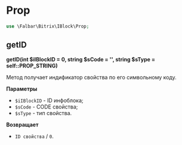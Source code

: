 # Prop

```php
use \Falbar\Bitrix\IBlock\Prop;
```

## getID

**getID(int $iIBlockID = 0, string $sCode = '', string $sType = self::PROP_STRING)**

Метод получает индификатор свойства по его символьному коду.

**Параметры**

* `$iIBlockID` - ID инфоблока;
* `$sCode` - CODE свойства;
* `$sType` - тип свойства.

**Возвращает**

* `ID свойства` / `0`.